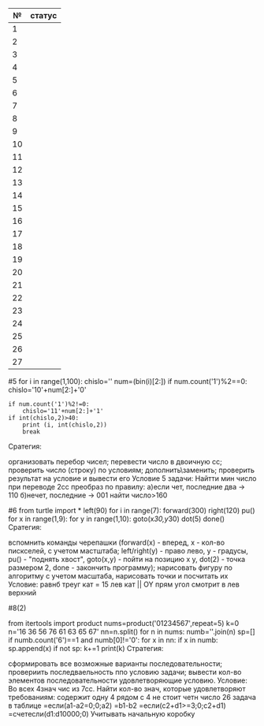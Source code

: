 | № | статус |
| ----- | -----|
| 1 |  |
| 2 |  |
| 3 |  |
| 4 |  |
| 5 |  |
| 6 |  |
| 7 |  |
| 8 |  |
| 9 |  |
| 10 |  |
| 11 |  |
| 12 |  |
| 13 |  |
| 14 |  |
| 15 |  |
| 16 |  |
| 17 |  |
| 18 |  |
| 19 |  |
| 20 |  |
| 21 |  |
| 22 |  |
| 23 |  |
| 24 |  |
| 25 |  |
| 26 |  |
| 27 |  |

#5
for i in range(1,100):
    chislo=''
    num=(bin(i)[2:])
    if num.count('1')%2==0:
        chislo='10'+num[2:]+'0'

    if num.count('1')%2!=0:
        chislo='11'+num[2:]+'1'
    if int(chislo,2)>40:
        print (i, int(chislo,2))
        break
Сратегия:

организовать перебор чисел;
перевести число в двоичную сс;
проверить число (строку) по условиям;
дополнить\заменить;
проверить результат на условие и вывести его
Условие 5 задачи: Найтти мин число при переводе 2сс преобраз по правилу: а)если чет, последние два -> 110 б)нечет, последние -> 001 найти число>160

#6
from turtle import *
left(90)
for i in range(7):
    forward(300)
    right(120)
pu()
for x in range(1,9):
    for y in range(1,10):
        goto(x*30,y*30)
        dot(5)
done()
Сратегия:

вспомнить команды черепашки (forward(x) - вперед, x - кол-во пискселей, с учетом мастштаба; left/right(y) - право лево, y - градусы, pu() - "поднять хвост", goto(x,y) - пойти на позицию x y, dot(2) - точка размером 2, done - закончить программу);
нарисовать фигуру по алгоритму с учетом масштаба,
нарисовать точки и посчитать их Условие: равнб треуг кат = 15 лев кат || OY прям угол смотрит в лев верхний

#8(2)

from itertools import product
nums=product('01234567',repeat=5)
k=0
n='16 36 56 76 61 63 65 67'
nn=n.split()
for n in nums:
    numb=''.join(n)
    sp=[]
    if numb.count('6')==1 and numb[0]!='0':
        for x in nn:
            if x in numb:
                sp.append(x)
        if not sp: 
            k+=1
print(k)
Стратегия:

сформировать все возможные варианты последовательности;
провериить последваельность ппо условию задачи;
вывести кол-во элементов последовательности удовлетворяющие условию. 
Условие: 
Во всех 4знач чис из 7сс. Найти кол-во знач, которые удовлетворяют требованиям: содержит одну 4 рядом с 4 не стоит четн число
26 задача в таблице
=если(a1-a2=0;0;a2)
=b1-b2
=если(c2+d1>=3;0;c2+d1)
=счетесли(d1:d10000;0)
Учитывать начальную коробку

